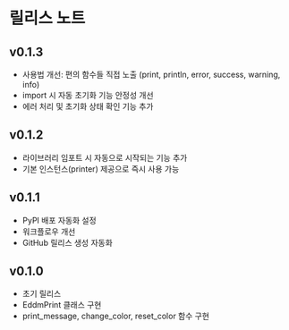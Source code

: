 # 릴리스 노트

## v0.1.3
- 사용법 개선: 편의 함수들 직접 노출 (print, println, error, success, warning, info)
- import 시 자동 초기화 기능 안정성 개선
- 에러 처리 및 초기화 상태 확인 기능 추가

## v0.1.2
- 라이브러리 임포트 시 자동으로 시작되는 기능 추가
- 기본 인스턴스(printer) 제공으로 즉시 사용 가능

## v0.1.1
- PyPI 배포 자동화 설정
- 워크플로우 개선
- GitHub 릴리스 생성 자동화

## v0.1.0
- 초기 릴리스
- EddmPrint 클래스 구현
- print_message, change_color, reset_color 함수 구현 